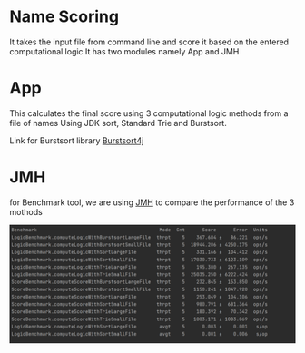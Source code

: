 # Name Scoring
It takes the input file from command line and score it based on the entered computational logic
It has two modules namely App and JMH

# App
This calculates the final score using 3 computational logic methods from a file of names
Using JDK sort, Standard Trie and Burstsort.

Link for Burstsort library [Burstsort4j](https://github.com/nlfiedler/burstsort4j)

# JMH
for Benchmark tool, we are using [JMH](https://github.com/openjdk/jmh)
to compare the performance of the 3 mothods

![output from JMH](https://github.com/satyadasam/OCC/blob/master/jmhfinal.PNG)

